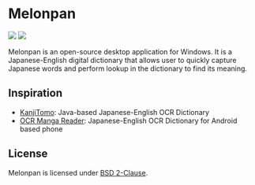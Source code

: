 # Melonpan

[![](https://img.shields.io/github/license/wanhuz/melonpan)](https://github.com/wanhuz/melonpan/blob/master/LICENSE)
[![](https://img.shields.io/github/v/release/wanhuz/melonpan)](https://github.com/wanhuz/melonpan/releases)

Melonpan is an open-source desktop application for Windows. It is a Japanese-English digital dictionary that allows user to quickly capture Japanese words and perform lookup in the dictionary to find its meaning.


## Inspiration

- [KanjiTomo](https://www.kanjitomo.net): Java-based Japanese-English OCR Dictionary
- [OCR Manga Reader](https://sourceforge.net/projects/ocrmangareaderforandroid/): Japanese-English OCR Dictionary for Android based phone

## License

Melonpan is licensed under [BSD 2-Clause](https://opensource.org/licenses/BSD-2-Clause).
